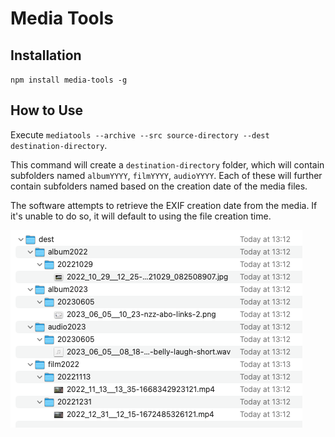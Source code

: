 # Media Tools

## Installation

`npm install media-tools -g`

## How to Use

Execute `mediatools --archive --src source-directory --dest destination-directory`.

This command will create a `destination-directory` folder, which will contain subfolders
named `albumYYYY`, `filmYYYY`, `audioYYYY`. Each of these will further contain subfolders named based on the creation
date of the media files.

The software attempts to retrieve the EXIF creation date from the media. If it's unable to do so, it will default to
using the file creation time.

![img.png](docs/folders.png)

